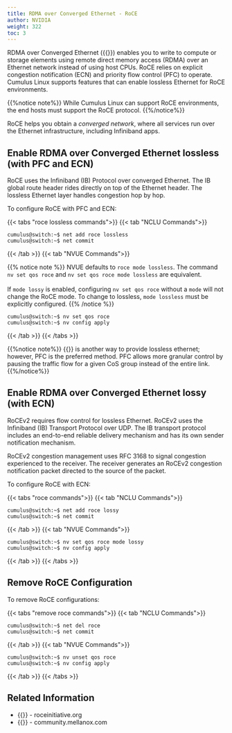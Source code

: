 ```yaml
---
title: RDMA over Converged Ethernet - RoCE
author: NVIDIA
weight: 322
toc: 3
---
```

RDMA over Converged Ethernet ({{<exlink url="https://en.wikipedia.org/wiki/RDMA_over_Converged_Ethernet" text="RoCE">}}) enables you to write to compute or storage elements using remote direct memory access (RDMA) over an Ethernet network instead of using host CPUs. RoCE relies on explicit congestion notification (ECN) and priority flow control (PFC) to operate. Cumulus Linux supports features that can enable lossless Ethernet for RoCE environments.

{{%notice note%}}
While Cumulus Linux can support RoCE environments, the end hosts must support the RoCE protocol.
{{%/notice%}}

RoCE helps you obtain a *converged network*, where all services run over the Ethernet infrastructure, including Infiniband apps.

## Enable RDMA over Converged Ethernet lossless (with PFC and ECN)

RoCE uses the Infiniband (IB) Protocol over converged Ethernet. The IB global route header rides directly on top of the Ethernet header. The lossless Ethernet layer handles congestion hop by hop.

To configure RoCE with PFC and ECN:

{{< tabs "roce lossless commands">}}
{{< tab "NCLU Commands">}}
```
cumulus@switch:~$ net add roce lossless
cumulus@switch:~$ net commit
```
{{< /tab >}}
{{< tab "NVUE Commands">}}

{{% notice note %}}
NVUE defaults to `roce mode lossless`. The command `nv set qos roce` and `nv set qos roce mode lossless` are equivalent.
<br /><br />
If `mode lossy` is enabled, configuring `nv set qos roce` without a `mode` will not change the RoCE mode. To change to lossless, `mode lossless` must be explicitly configured.
{{% /notice %}}

```
cumulus@switch:~$ nv set qos roce
cumulus@switch:~$ nv config apply
```
{{< /tab >}}
{{< /tabs >}}

{{%notice note%}}
{{<link url="Quality-of-Service#link-pause" text="Link pause">}} is another way to provide lossless ethernet; however, PFC is the preferred method. PFC allows more granular control by pausing the traffic flow for a given CoS group instead of the entire link.
{{%/notice%}}

## Enable RDMA over Converged Ethernet lossy (with ECN)

RoCEv2 requires flow control for lossless Ethernet. RoCEv2 uses the Infiniband (IB) Transport Protocol over UDP. The IB transport protocol includes an end-to-end reliable delivery mechanism and has its own sender notification mechanism.

RoCEv2 congestion management uses RFC 3168 to signal congestion experienced to the receiver. The receiver generates an RoCEv2 congestion notification packet directed to the source of the packet.

To configure RoCE with ECN:

{{< tabs "roce commands">}}
{{< tab "NCLU Commands">}}
```
cumulus@switch:~$ net add roce lossy
cumulus@switch:~$ net commit
```
{{< /tab >}}
{{< tab "NVUE Commands">}}
```
cumulus@switch:~$ nv set qos roce mode lossy
cumulus@switch:~$ nv config apply
```
{{< /tab >}}
{{< /tabs >}}

## Remove RoCE Configuration
To remove RoCE configurations:

{{< tabs "remove roce commands">}}
{{< tab "NCLU Commands">}}
```
cumulus@switch:~$ net del roce
cumulus@switch:~$ net commit
```
{{< /tab >}}
{{< tab "NVUE Commands">}}
```
cumulus@switch:~$ nv unset qos roce
cumulus@switch:~$ nv config apply
```
{{< /tab >}}
{{< /tabs >}}
## Related Information

- {{<exlink url="http://www.roceinitiative.org/roce-introduction/" text="RoCE introduction">}} - roceinitiative.org
- {{<exlink url="https://community.mellanox.com/s/article/understanding-rocev2-congestion-management" text="RoCEv2 congestion management">}} - community.mellanox.com
